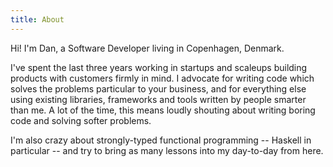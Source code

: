 ```yaml
---
title: About
---
```

Hi! I'm Dan, a Software Developer living in Copenhagen, Denmark.

I've spent the last three years working in startups and scaleups building products with customers firmly in mind. I advocate for writing code which solves the problems particular to your business, and for everything else using existing libraries, frameworks and tools written by people smarter than me. A lot of the time, this means loudly shouting about writing boring code and solving softer problems.

I'm also crazy about strongly-typed functional programming -- Haskell in particular -- and try to bring as many lessons into my day-to-day from here.

